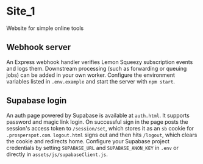# Site_1
Website for simple online tools

## Webhook server

An Express webhook handler verifies Lemon Squeezy subscription events and logs
them. Downstream processing (such as forwarding or queuing jobs) can be added in
your own worker. Configure the environment variables listed in `.env.example`
and start the server with `npm start`.

## Supabase login

An auth page powered by Supabase is available at `auth.html`. It supports password
and magic link login. On successful sign in the page posts the session's access
token to `/session/set`, which stores it as an `sb` cookie for `.prosperspot.com`.
`logout.html` signs out and then hits `/logout`, which clears the cookie and
redirects home.
Configure your Supabase project credentials by setting `SUPABASE_URL` and
`SUPABASE_ANON_KEY` in `.env` or directly in `assets/js/supabaseClient.js`.
